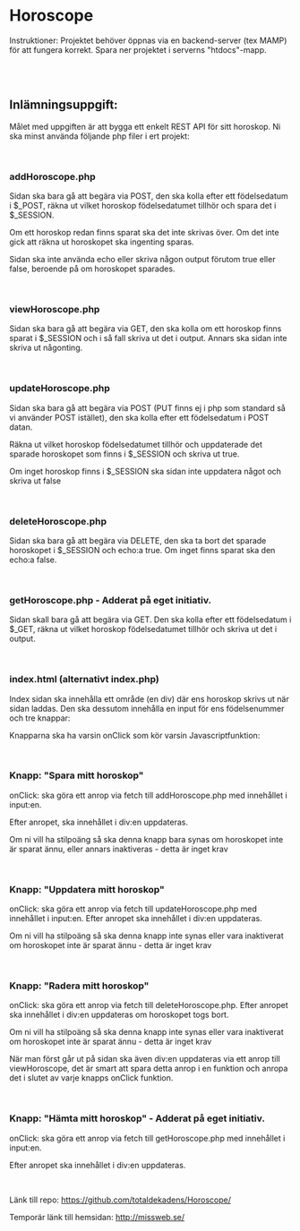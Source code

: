 # Horoscope

Instruktioner: Projektet behöver öppnas via en backend-server (tex MAMP) för att fungera korrekt. Spara ner projektet i serverns "htdocs"-mapp.

<br>
<br>

## Inlämningsuppgift: 
Målet med uppgiften är att bygga ett enkelt REST API för sitt horoskop. Ni ska minst använda följande php filer i ert projekt:

<br>

### addHoroscope.php

Sidan ska bara gå att begära via POST,  den ska kolla efter ett födelsedatum i $_POST, räkna ut vilket horoskop födelsedatumet tillhör och spara det i $_SESSION.

Om ett horoskop redan finns sparat ska det inte skrivas över. Om det inte gick att räkna ut horoskopet ska ingenting sparas.
 
Sidan ska inte använda echo eller skriva någon output förutom true eller false, beroende på om horoskopet sparades.

 
<br>

### viewHoroscope.php

Sidan ska bara gå att begära via GET, den ska kolla om ett horoskop finns sparat i $_SESSION och i så fall skriva ut det i output. Annars ska sidan inte skriva ut någonting.

 
<br>

### updateHoroscope.php

Sidan ska bara gå att begära via POST (PUT finns ej i php som standard så vi använder POST istället), den ska kolla efter ett födelsedatum i POST datan.

Räkna ut vilket horoskop födelsedatumet tillhör och uppdaterade det sparade horoskopet som finns i $_SESSION och skriva ut true.

Om inget horoskop finns i $_SESSION ska sidan inte uppdatera något och skriva ut false

 
<br>

### deleteHoroscope.php

Sidan ska bara gå att begära via DELETE,  den ska ta bort det sparade horoskopet i $_SESSION och echo:a true. Om inget finns sparat ska den echo:a false.

<br>

### getHoroscope.php - Adderat på eget initiativ.

Sidan skall bara gå att begära via GET. Den ska kolla efter ett födelsedatum i $_GET, räkna ut vilket horoskop födelsedatumet tillhör och skriva ut det i output.

 <br>

### index.html (alternativt index.php)

Index sidan ska innehålla ett område (en div) där ens horoskop skrivs ut när sidan laddas. Den ska dessutom innehålla en input för ens födelsenummer och tre knappar:

 

Knapparna ska ha varsin onClick som kör varsin Javascriptfunktion:

 <br>

### Knapp: "Spara mitt horoskop"

onClick: ska göra ett anrop via fetch till addHoroscope.php med innehållet i input:en.

Efter anropet,  ska innehållet i div:en uppdateras.

Om ni vill ha stilpoäng så ska denna knapp bara synas om horoskopet inte är sparat ännu, eller annars inaktiveras - detta är inget krav

 <br>

### Knapp: "Uppdatera mitt horoskop"

onClick: ska göra ett anrop via fetch till updateHoroscope.php med innehållet i input:en. Efter anropet ska innehållet i div:en uppdateras.

Om ni vill ha stilpoäng så ska denna knapp inte synas eller vara inaktiverat om horoskopet inte är sparat ännu - detta är inget krav

 <br>

### Knapp: "Radera mitt horoskop"

onClick: ska göra ett anrop via fetch till deleteHoroscope.php. Efter anropet ska innehållet i div:en uppdateras om horoskopet togs bort.

Om ni vill ha stilpoäng så ska denna knapp inte synas eller vara inaktiverat om horoskopet inte är sparat ännu - detta är inget krav

När man först går ut på sidan ska även div:en uppdateras via ett anrop till viewHoroscope, det är smart att spara detta anrop i en funktion och anropa det i slutet av varje knapps onClick funktion.

<br>

### Knapp: "Hämta mitt horoskop" - Adderat på eget initiativ.

onClick: ska göra ett anrop via fetch till getHoroscope.php med innehållet i input:en.

Efter anropet ska innehållet i div:en uppdateras.

<br>

Länk till repo: https://github.com/totaldekadens/Horoscope/

Temporär länk till hemsidan: http://missweb.se/
